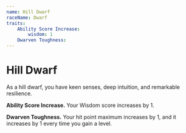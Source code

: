 ```yaml
---
name: Hill Dwarf
raceName: Dwarf
traits:
    Ability Score Increase:
        wisdom: 1
    Dwarven Toughness:
---
```


# Hill Dwarf

As a hill dwarf, you have keen senses, deep intuition, and remarkable resilience.

**Ability Score Increase.** Your Wisdom score increases by 1.

**Dwarven Toughness.** Your hit point maximum increases by 1, and it increases by 1 every time you gain a level.
